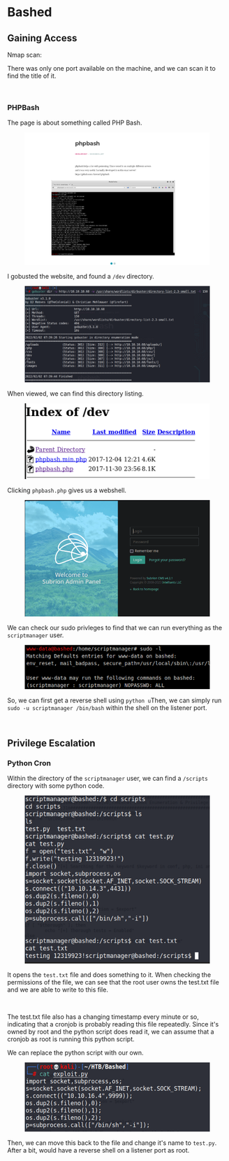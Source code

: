 # Bashed

## Gaining Access

Nmap scan:

There was only one port available on the machine, and we can scan it to find the title of it.

<figure><img src="../../../.gitbook/assets/image (26) (2) (1).png" alt=""><figcaption></figcaption></figure>

### PHPBash

The page is about something called PHP Bash.

<figure><img src="../../../.gitbook/assets/image (70) (1).png" alt=""><figcaption></figcaption></figure>

I gobusted the website, and found a `/dev` directory.

<figure><img src="../../../.gitbook/assets/image (6) (6) (2).png" alt=""><figcaption></figcaption></figure>

When viewed, we can find this directory listing.

<figure><img src="../../../.gitbook/assets/image (20) (6) (1).png" alt=""><figcaption></figcaption></figure>

Clicking `phpbash.php` gives us a webshell.

<figure><img src="../../../.gitbook/assets/image (28) (4).png" alt=""><figcaption></figcaption></figure>

We can check our sudo privleges to find that we can run everything as the `scriptmanager` user.

<figure><img src="../../../.gitbook/assets/image (73) (3).png" alt=""><figcaption></figcaption></figure>

So, we can first get a reverse shell using `python u`Then, we can simply run `sudo -u scriptmanager /bin/bash` within the shell on the listener port.

<figure><img src="../../../.gitbook/assets/image (18) (6).png" alt=""><figcaption></figcaption></figure>

## Privilege Escalation

### Python Cron

Within the directory of the `scriptmanager` user, we can find a `/scripts` directory with some python code.

<figure><img src="../../../.gitbook/assets/image (11) (5) (2).png" alt=""><figcaption></figcaption></figure>

It opens the `test.txt` file and does something to it. When checking the permissions of the file, we can see that the root user owns the test.txt file and we are able to write to this file.

<figure><img src="../../../.gitbook/assets/image (41) (1) (2).png" alt=""><figcaption></figcaption></figure>

The test.txt file also has a changing timestamp every minute or so, indicating that a cronjob is probably reading this file repeatedly. Since it's owned by root and the python script does read it, we can assume that a cronjob as root is running this python script.

We can replace the python script with our own.

<figure><img src="../../../.gitbook/assets/image (59) (3) (1).png" alt=""><figcaption></figcaption></figure>

Then, we can move this back to the file and change it's name to `test.py`. After a bit, would have a reverse shell on a listener port as root.

<figure><img src="../../../.gitbook/assets/image (30) (4).png" alt=""><figcaption></figcaption></figure>
